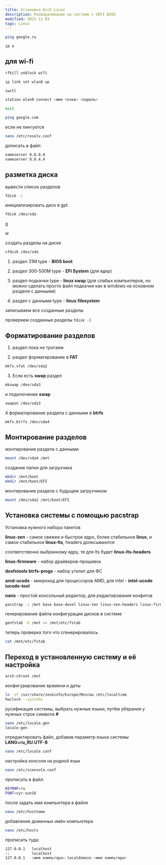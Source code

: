 ```yaml
---
title: Установка Arch Linux
description: Разворачивание на системе с UEFI BIOS
modified: 2021-11-03
tags: Linux
---
```

```bash
ping google.ru
```
```bash
ip a
```
## для wi-fi
```bash
rfkill unblock wifi
```
```bash
ip link set wlan0 up
```
```bash
iwctl
```
```bash
station wlan0 connect <имя точки> <пароль>
```
```bash
exit
```
```bash
ping google.com 
```
если не пингуется

```bash
nano /etc/resolv.conf
```
дописать в файл:

```bash
nameserver 8.8.8.8
nameserver 8.8.4.4
```

## разметка диска
вывести список разделов
```bash
fdisk -l
```
инициализировать диск в gpt
```bash
fdisk /dev/sda
```
g

w

создать разделы на диске
```bash
cfdisk /dev/sda
```

1) раздел 31М type - **BIOS boot**

2) раздел 300-500M type - **EFI System** (для ядер)

3) раздел подкачки  type - **linux swap** (для слабых компьютеров, но можно сделать просто файл подкачки как в windows на основном разделе с данными)

4) раздел с данными type - **linux filesystem**

записываем все созданные разделы

проверяем созданные разделы `fdisk -l`

## Форматирование разделов

1) раздел пока не трогаем

2) раздел форматирование в **FAT**

```bash
mkfs.vfat /dev/sda2
```
3) Если есть **swap** раздел
```bash
mkswap /dev/sda3
```
и подключение **swap**
```bash
swapon /dev/sda3
```
4 форматирование раздела с данными в **btrfs**
```bash
mkfs.btrfs /dev/sda4
```

## Монтирование разделов

монтирование раздела с данными
```bash
mount /dev/sda4 /mnt
```
создание папки для загрузчика
```bash
mkdir /mnt/boot
mkdir /mnt/boot/EFI
```
монтирование раздела с будущем загрузчиком
```bash
mount /dev/sda2 /mnt/boot/EFI
```

## Установка системы с помощью **pacstrap**

Установка нужного набора пакетов

**linux-zen** - самое свежее и быстрое ядро, более стабильное **linux**, и самое стабильное **linux-lts**, headers дописываются

соответственно выбранному ядру, те для lts будет **linux-lts-headers**

**linux-firmware** - набор драйверов-прошивок

**dosfstools btrfs-progs** - набор утилит для ФС

**amd-ucode** - микрокод для процессоров AMD, для intel - **intel-ucode iucode-tool**

**nano** - простой консольный редактор, для редактирования конфигов
```bash
pacstrap -i /mnt base base-devel linux-zen linux-zen-headers linux-firmware dosfstools btrfs-progs amd-ucode nano
```
генерирование файла конфигурации дисков в системе
```bash
genfstab -U /mnt >> /mnt/etc/fstab
```
теперь проверка того что сгенерировалось
```bash
cat /mnt/etc/fstab
```

## Переход в установленную систему и её настройка

```bash
arch-chroot /mnt
```
конфигурирование времени и даты
```bash
ln -sf /usr/share/zoneinfo/Europe/Moscow /etc/localtime
hwclock --systohc
```
русификация системы, выбрать нужные языки, путём уберания у нужных строк символа **#**
```bash
nano /etc/locale.gen
locale-gen
```
отредактировать файл, добавив параметр языка системы **LANG=ru_RU.UTF-8**
```bash
nano /etc/locale.conf
```
настройка консоли на родной язык
```bash
nano /etc/vconsole.conf
```
прописать в файл:
```bash
KEYMAP=ru
FONT=cyr-sun16
```
после задать имя компьютера в файле
```bash
nano /etc/hostname
```
добавление доменных имён компьютера
```bash
nano /etc/hosts
```
прописать туда:
```bash
127.0.0.1	localhost
::			localhost
127.0.0.1	<имя компьтера>.localdomain	<имя компьтера>
```
